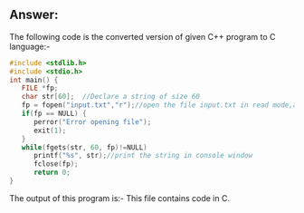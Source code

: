 ## Answer:
The following code is the converted version of given C++ program to C language:-
```C
#include <stdlib.h>
#include <stdio.h>
int main() {
   FILE *fp;
   char str[60];  //Declare a string of size 60
   fp = fopen("input.txt","r");//open the file input.txt in read mode,and if it is not present then return NULL pointer
   if(fp == NULL) {
      perror("Error opening file");
      exit(1);
   }
   while(fgets(str, 60, fp)!=NULL)
      printf("%s", str);//print the string in console window
      fclose(fp);
      return 0;
}
```
The output of this program is:-
This file contains code in C.

